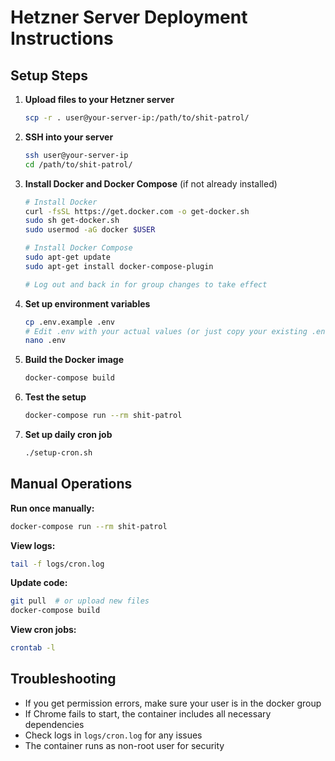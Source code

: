 # Hetzner Server Deployment Instructions

## Setup Steps

1. **Upload files to your Hetzner server**
   ```bash
   scp -r . user@your-server-ip:/path/to/shit-patrol/
   ```

2. **SSH into your server**
   ```bash
   ssh user@your-server-ip
   cd /path/to/shit-patrol/
   ```

3. **Install Docker and Docker Compose** (if not already installed)
   ```bash
   # Install Docker
   curl -fsSL https://get.docker.com -o get-docker.sh
   sudo sh get-docker.sh
   sudo usermod -aG docker $USER

   # Install Docker Compose
   sudo apt-get update
   sudo apt-get install docker-compose-plugin

   # Log out and back in for group changes to take effect
   ```

4. **Set up environment variables**
   ```bash
   cp .env.example .env
   # Edit .env with your actual values (or just copy your existing .env)
   nano .env
   ```

5. **Build the Docker image**
   ```bash
   docker-compose build
   ```

6. **Test the setup**
   ```bash
   docker-compose run --rm shit-patrol
   ```

7. **Set up daily cron job**
   ```bash
   ./setup-cron.sh
   ```

## Manual Operations

**Run once manually:**
```bash
docker-compose run --rm shit-patrol
```

**View logs:**
```bash
tail -f logs/cron.log
```

**Update code:**
```bash
git pull  # or upload new files
docker-compose build
```

**View cron jobs:**
```bash
crontab -l
```

## Troubleshooting

- If you get permission errors, make sure your user is in the docker group
- If Chrome fails to start, the container includes all necessary dependencies
- Check logs in `logs/cron.log` for any issues
- The container runs as non-root user for security